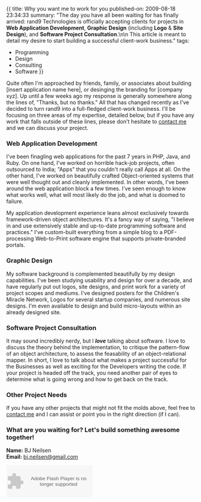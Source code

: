 {{
title: Why you want me to work for you
published-on: 2009-08-18 23:34:33
summary: "The day you have all been waiting for has finally arrived: rand9 Technologies is officially accepting clients for projects in **Web Application Development**, **Graphic Design** (including **Logo** &amp; **Site Design**), and **Software Project Consultation**.\n\n
This article is meant to detail my desire to start building a successful client-work business."
tags:
  - Programming
  - Design
  - Consulting
  - Software
}}

Quite often I'm approached by friends, family, or associates about building [insert application name here], or desinging the branding for [company xyz]. Up until a few weeks ago my response is generally somewhere along the lines of, "Thanks, but no thanks." All that has changed recently as I've decided to turn rand9 into a full-fledged client-work business. I'll be focusing on three areas of my expertise, detailed below, but if you have any work that falls outside of these lines, please don't hesitate to [contact me][email] and we can discuss your project.


### Web Application Development

I've been finagling web applications for the past 7 years in PHP, Java, and Ruby. On one hand, I've worked on horrible hack-job projects, often outsourced to India; "Apps" that you couldn't really call Apps at all. On the other hand, I've worked on beautifully crafted Object-oriented systems that were well thought out and cleanly implemented. In other words, I've been around the web application block a few times. I've seen enough to know what works well, what will most likely do the job, and what is doomed to failure. 

My application development experience leans almost exclusively towards framework-driven object architectures. It's a fancy way of saying, "I believe in and use extensively stable and up-to-date programming software and practices." I've custom-built everything from a simple blog to a PDF-processing Web-to-Print software engine that supports private-branded portals.

### Graphic Design

My software background is complemented beautifully by my design capabilities. I've been studying usability and design for over a decade, and have regularly put out logos, site designs, and print work for a variety of project scopes and mediums. I've designed posters for the Children's Miracle Network, Logos for several startup companies, and numerous site designs. I'm even available to design and build micro-layouts within an already designed site.

### Software Project Consultation

It may sound incredibly nerdy, but I ***love*** talking about software. I love to discuss the theory behind the implementation, to critique the pattern-flow of an object architecture, to assess the feasability of an object-relational mapper. In short, I love to talk about what makes a project successful for the Businesses as well as exciting for the Developers writing the code. If your project is headed off the track, you need another pair of eyes to determine what is going wrong and how to get back on the track.

### Other Project Needs

If you have any other projects that might not fit the molds above, feel free to [contact me][email] and I can assist or point you in the right direction (if I can).

### What are you waiting for? Let's build something awesome together!

**Name:** BJ Neilsen  
**Email:** [bj.neilsen@gmail.com][email]

<object type="application/x-shockwave-flash" data="https://clients4.google.com/voice/embed/webCallButton" width="230" height="85"><param name="movie" value="https://clients4.google.com/voice/embed/webCallButton" /><param name="wmode" value="transparent" /><param name="FlashVars" value="id=8eda661fa0af296f057d048650ed039044e7bddd&style=0" /></object>

  [email]: mailto:bj.neilsen@gmail.com?subject=rand9%20Project%20Proposal
